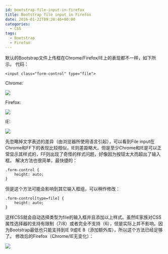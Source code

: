 ```yaml
---
id: bootstrap-file-input-in-firefox
title: Bootstrap file input in Firefox
date: 2016-01-22T09:20:46+00:00
categories:
  - CSS
tags:
  - Bootstrap
  - Firefox
---
```

默认的Bootstrap文件上传框在Chrome/Firefox/IE上的表现都不一样，如下所示。 代码：

```
<input class="form-control" type="file">
```

Chrome:

![](https://cloud.githubusercontent.com/assets/5960988/25607295/66f2cc88-2f48-11e7-9268-474d66db6b65.png)

Firefox:

![](https://cloud.githubusercontent.com/assets/5960988/25607296/6715745e-2f48-11e7-80ad-aa54e231e8a8.png)

IE:

![](https://cloud.githubusercontent.com/assets/5960988/25607294/66e5382a-2f48-11e7-9386-cb058c8c7244.png)

先忽略掉文字表述的差异（由浏览器所使用语言引起），可以看到File input在Chrome和FF下的表现比较相似，IE则差距略大。但是至少Chrome和IE是可以正常显示其样式的，FF则出现了奇怪的样式问题，好像因为按钮太大而超出了输入框。 解决方法也很简单，最快捷的：

```
.form-control {
    height: auto;
}
```

但是这个方法可能会影响到其它输入框组，可以稍作修改：

```
.form-control[type=file] {
    height: auto;
}
```

这样CSS就会自动选择类型为file的输入框并且添加以上样式。虽然IE家族对CSS属性选择器的支持有限制（7/8）或者完全不支持（6），但是实际上并不影响。因为Bootstrap最低也只能支持到IE 9或IE 8（添加额外库），所以这个方法已经足够了。 修改后的Firefox（Chrome/IE无变化）：

![](https://cloud.githubusercontent.com/assets/5960988/25607297/67293e1c-2f48-11e7-83d5-b3ac04273edd.png)
